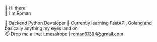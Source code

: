 👋 Hi there!  
💁 I'm Roman 

🐍 Backend Python Developer
🔭 Currently learning FastAPI, Golang and basically anything my eyes land on  
📫 Drop me a line: t.me/alropo | roman61394@gmail.com
